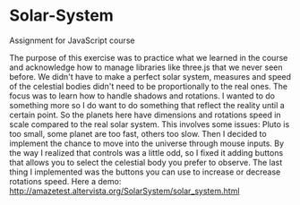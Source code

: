# Solar-System
Assignment for JavaScript course


The purpose of this exercise was to practice what we learned in the course and acknowledge how to manage libraries like three.js that we never seen before.
We didn't have to make a perfect solar system, measures and speed of the celestial bodies didn't need to be proportionally to the real ones. The focus was to learn how to handle shadows and rotations.
I wanted to do something more so I do want to do something that reflect the reality until a certain point.
So the planets here have dimensions and rotations speed in scale compared to the real solar system.
This involves some issues: Pluto is too small, some planet are too fast, others too slow.
Then I decided to implement the chance to move into the universe through mouse inputs.
By the way I realized that controls was a little odd, so I fixed it adding buttons that allows you to select the celestial body you prefer to observe.
The last thing I implemented was the buttons you can use to increase or decrease rotations speed.
Here a demo: http://amazetest.altervista.org/SolarSystem/solar_system.html
